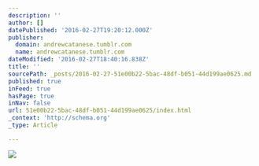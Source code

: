```yaml
---
description: ''
author: []
datePublished: '2016-02-27T19:20:12.000Z'
publisher:
  domain: andrewcatanese.tumblr.com
  name: andrewcatanese.tumblr.com
dateModified: '2016-02-27T18:40:16.838Z'
title: ''
sourcePath: _posts/2016-02-27-51e00b22-5bac-48df-b051-44d199ae0625.md
published: true
inFeed: true
hasPage: true
inNav: false
url: 51e00b22-5bac-48df-b051-44d199ae0625/index.html
_context: 'http://schema.org'
_type: Article

---
```

![](http://41.media.tumblr.com/3d36c97ae55054dfa09a88fb725cffb0/tumblr_o30wheN4AJ1qlmiuwo1_1280.jpg)